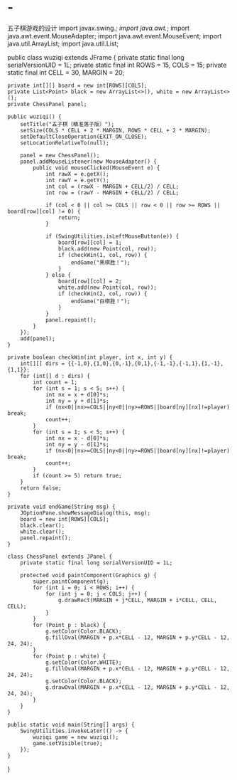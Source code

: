 # -
五子棋游戏的设计
import javax.swing.*;
import java.awt.*;
import java.awt.event.MouseAdapter;
import java.awt.event.MouseEvent;
import java.util.ArrayList;
import java.util.List;

public class wuziqi extends JFrame {
	private static final long serialVersionUID = 1L;
	private static final int ROWS = 15, COLS = 15;
    private static final int CELL = 30, MARGIN = 20;

    private int[][] board = new int[ROWS][COLS];
    private List<Point> black = new ArrayList<>(), white = new ArrayList<>();
    private ChessPanel panel;

    public wuziqi() {
        setTitle("五子棋（精准落子版）");
        setSize(COLS * CELL + 2 * MARGIN, ROWS * CELL + 2 * MARGIN);
        setDefaultCloseOperation(EXIT_ON_CLOSE);
        setLocationRelativeTo(null);

        panel = new ChessPanel();
        panel.addMouseListener(new MouseAdapter() {
            public void mouseClicked(MouseEvent e) {
                int rawX = e.getX();
                int rawY = e.getY();
                int col = (rawX - MARGIN + CELL/2) / CELL;
                int row = (rawY - MARGIN + CELL/2) / CELL;

                if (col < 0 || col >= COLS || row < 0 || row >= ROWS || board[row][col] != 0) {
                    return;
                }

                if (SwingUtilities.isLeftMouseButton(e)) {
                    board[row][col] = 1;
                    black.add(new Point(col, row));
                    if (checkWin(1, col, row)) {
                        endGame("黑棋胜！");
                    }
                } else {
                    board[row][col] = 2;
                    white.add(new Point(col, row));
                    if (checkWin(2, col, row)) {
                        endGame("白棋胜！");
                    }
                }
                panel.repaint();
            }
        });
        add(panel);
    }

    private boolean checkWin(int player, int x, int y) {
        int[][] dirs = {{-1,0},{1,0},{0,-1},{0,1},{-1,-1},{-1,1},{1,-1},{1,1}};
        for (int[] d : dirs) {
            int count = 1;
            for (int s = 1; s < 5; s++) {
                int nx = x + d[0]*s;
                int ny = y + d[1]*s;
                if (nx<0||nx>=COLS||ny<0||ny>=ROWS||board[ny][nx]!=player) break;
                count++;
            }
            for (int s = 1; s < 5; s++) {
                int nx = x - d[0]*s;
                int ny = y - d[1]*s;
                if (nx<0||nx>=COLS||ny<0||ny>=ROWS||board[ny][nx]!=player) break;
                count++;
            }
            if (count >= 5) return true;
        }
        return false;
    }

    private void endGame(String msg) {
        JOptionPane.showMessageDialog(this, msg);
        board = new int[ROWS][COLS];
        black.clear();
        white.clear();
        panel.repaint();
    }

	class ChessPanel extends JPanel {
		private static final long serialVersionUID = 1L;

		protected void paintComponent(Graphics g) {
            super.paintComponent(g);
            for (int i = 0; i < ROWS; i++) {
                for (int j = 0; j < COLS; j++) {
                    g.drawRect(MARGIN + j*CELL, MARGIN + i*CELL, CELL, CELL);
                }
            }
            for (Point p : black) {
                g.setColor(Color.BLACK);
                g.fillOval(MARGIN + p.x*CELL - 12, MARGIN + p.y*CELL - 12, 24, 24);
            }
            for (Point p : white) {
                g.setColor(Color.WHITE);
                g.fillOval(MARGIN + p.x*CELL - 12, MARGIN + p.y*CELL - 12, 24, 24);
                g.setColor(Color.BLACK);
                g.drawOval(MARGIN + p.x*CELL - 12, MARGIN + p.y*CELL - 12, 24, 24);
            }
        }
    }

    public static void main(String[] args) {
        SwingUtilities.invokeLater(() -> {
            wuziqi game = new wuziqi();
            game.setVisible(true);
        });
    }
}
